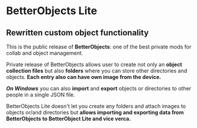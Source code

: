# BetterObjects Lite

## **Rewritten custom object functionality**

This is the public release of **BetterObjects**: one of the best private mods for collab and object management. 

Private release of BetterObjects allows user to create not only an **object collection files** but also **folders** where you can store other directories and objects. **Each entry also can have own image from the device.**

<cy>**_On Windows_**</c> you can also **import** and **export** objects or directories to other people in a single JSON file.

BetterObjects Lite doesn't let you create any folders and attach images to objects or/and directories but **allows importing and exporting data from BetterObjects to BetterObject Lite and vice verca.**
